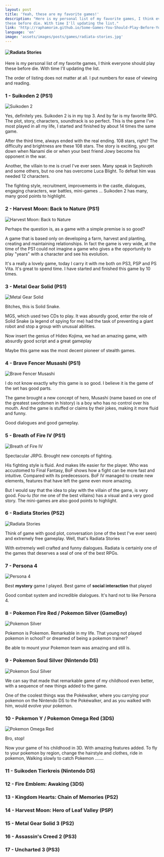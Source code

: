 ```yaml
---
layout: post
title: 'Yeah, these are my favorite games!'
description: "Here is my personal list of my favorite games, I think everyone should play
these before die. With time I'll updating the list."
link: 'http://raphamorim.github.io/Some-Games-You-Should-Play-Before-You-Die '
language: 'en'
image: 'assets/images/posts/games/radiata-stories.jpg'
---
```


#### <img src="/assets/images/posts/games/radiata-stories.jpg" alt="Radiata Stories" />

Here is my personal list of my favorite games, I think everyone should play
these before die. With time I'll updating the list.

<!-- more -->

The order of listing does not matter at all. I put numbers for ease of viewing
and reading.

### 1 - Suikoden 2 (PS1)

![Suikoden 2](/assets/images/posts/games/suikoden.jpg)

Yes, definitely yes. Suikoden 2 is in my top 3. And by far is my favorite RPG. The plot, story, characters, soundtrack is so perfect. This is the game I've most played in all my life, I started and finished by about 14 times the same game.

After the third time, always ended with the real ending. 108 stars, right? The difficulty and brightness are these 108 stars. The story is exciting, you get down when Nanami die or when your best friend Jowy become his opponent in the war.

Another, the villain to me is cruel I've ever seen. Many speak in Sephiroth and some others, but no one has overcome Luca Blight. To defeat him was needed 12 characters.

The fighting style, recruitment, improvements in the castle, dialogues, engaging characters, war battles, mini-games ... Suikoden 2 has many, many good points to highlight.

### 2 - Harvest Moon: Back to Nature (PS1)

![Harvest Moon: Back to Nature](/assets/images/posts/games/hm-back-to-nature.jpg)

Perhaps the question is, as a game with a simple premise is so good?

A game that is based only on developing a farm, harvest and planting, creating and maintaining relationships. In fact the game is very wide, at the time of the PS1 could not imagine a game who gives a the opportunity to play "years" with a character and see his evolution.

It's a really a lovely game, today I carry it with me both on PS3, PSP and PS Vita. It's great to spend time. I have started and finished this game by 10 times.

### 3 - Metal Gear Solid (PS1)

![Metal Gear Solid](/assets/images/posts/games/mgs.jpg)

Bitches, this is Solid Snake.

MGS, which used two CDs to play. It was absurdly good, enter the role of Solid Snake (a legend of spying for me) had the task of preventing a giant robot and stop a group with unusual abilities.

Now insert the genius of Hideo Kojima, we had an amazing game, with absurdly good script and a great gameplay

Maybe this game was the most decent pioneer of stealth games.

### 4 - Brave Fencer Musashi (PS1)

![Brave Fencer Musashi](/assets/images/posts/games/brave-fencer-musashi.jpg)

I do not know exactly why this game is so good. I believe it is the game of the set has good parts.

The game brought a new concept of hero, Musashi (name based on one of the greatest swordsmen in history) is a boy who has no control over his mouth. And the game is stuffed or claims by their jokes, making it more fluid and funny.

Good dialogues and good gameplay.

### 5 - Breath of Fire IV (PS1)

![Breath of Fire IV](/assets/images/posts/games/Breath-of-Fire-IV.jpg)

Spectacular JRPG. Brought new concepts of fighting.

His fighting style is fluid. And makes life easier for the player. Who was accustomed to Final Fantasy, BoF shows how a fight can be more fast and intuitive. Compared with its predecessors. BoF IV managed to create new elements, features that have left the game even more amazing.

But I would say that the idea to play with the villain of the game, is very good. Fou-lu (for me one of the best villains) has a visual and a very good story. The mini-games are also good points to highlight.

### 6 - Radiata Stories (PS2)

![Radiata Stories](/assets/images/posts/games/radiata-stories.jpg)

Think of game with good plot, conversation (one of the best I've ever seen) and extremely free gameplay. Well, that's Radiata Stories

With extremely well crafted and funny dialogues. Radiata is certainly one of the games that deserves a seal of one of the best RPGs.

### 7 - Persona 4

![Persona 4](/assets/images/posts/games/persona-4.jpg)

Best **mystery** game I played. Best game of **social interaction** that played

Good combat system and incredible dialogues. It's hard not to like Persona 4.

### 8 - Pokemon Fire Red / Pokemon Silver (GameBoy)

![Pokemon Silver](/assets/images/posts/games/pokemon-silver.jpg)

Pokemon is Pokemon. Remarkable in my life. That young not played pokemon in school? or dreamed of being a pokemon trainer?

Be able to mount your Pokemon team was amazing and still is.

### 9 - Pokemon Soul Silver (Nintendo DS)

![Pokemon Soul Silver](/assets/images/posts/games/pokemon-soul-silver.jpg)

We can say that made that remarkable game of my childhood even better, with a sequence of new things added to the game.

One of the coolest things was the Pokéwalker, where you carrying your pokemon on the Nintendo DS to the Pokéwalker, and as you walked with him, would evolve your pokemon.

### 10 - Pokemon Y / Pokemon Omega Red (3DS)

![Pokemon Omega Red](/assets/images/posts/games/pokemon-omega-ruby.jpg)

Bro, stop!

Now your game of his childhood in 3D. With amazing features added. To fly to your pokemon by region, change the hairstyle and clothes, ride in pokemon, Walking slowly to catch Pokemon .......

### 11 - Suikoden Tierkreis (Nintendo DS)

### 12 - Fire Emblem: Awaking (3DS)

### 13 - Kingdom Hearts: Chain of Memories (PS2)

### 14 - Harvest Moon: Hero of Leaf Valley (PSP)

### 15 - Metal Gear Solid 3 (PS2)

### 16 - Assassin's Creed 2 (PS3)

### 17 - Uncharted 3 (PS3)


